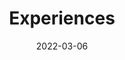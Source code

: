 ---
title: "Experiences"
date: 2022-03-06
layout: "experiences"
slug: "experiences"
menu:
    main:
        weight: 6
        params: 
            icon: archives
---